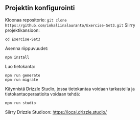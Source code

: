 ## Projektin konfigurointi

Kloonaa repositorio:
```git clone https://github.com/inkaliinalauranto/Exercise-Set3.git```
Siirry projektikansioon:
```
cd Exercise-Set3
```
Asenna riippuvuudet:
```
npm install
```
Luo tietokanta:
```
npm run generate
npm run migrate
```
Käynnistä Drizzle Studio, jossa tietokantaa voidaan tarkastella ja tietokantaoperaatioita voidaan tehdä:
```
npm run studio
```
Siirry Drizzle Studioon: https://local.drizzle.studio/
